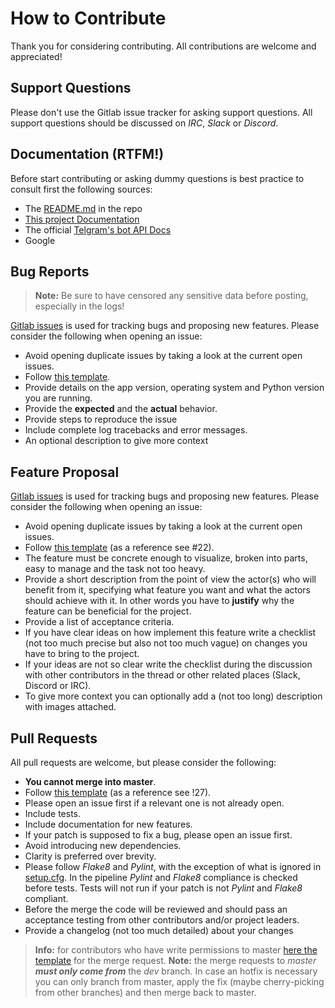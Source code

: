 # How to Contribute

Thank you for considering contributing. All contributions are welcome and appreciated!

## Support Questions

Please don't use the Gitlab issue tracker for asking support questions. All support questions should be discussed on _IRC_, _Slack_ or _Discord_.

## Documentation (RTFM!)

Before start contributing or asking dummy questions is best practice to consult first the following sources:

+ The [README.md](https://gitlab.com/meliurwen/feedgram/-/blob/develop/README.md) in the repo
+ [This project Documentation](https://meliurwen.gitlab.io/feedgram/)
+ The official [Telgram's bot API Docs](https://core.telegram.org/bots/api)
+ Google

## Bug Reports

> **Note:** Be sure to have censored any sensitive data before posting, especially in the logs!

[Gitlab issues](https://gitlab.com/meliurwen/feedgram/-/issues/) is used for tracking bugs and proposing new features. Please consider the following when opening an issue:

+ Avoid opening duplicate issues by taking a look at the current open issues.
+ Follow [this template](.gitlab/issue_templates/ISSUE-BUG.md).
+ Provide details on the app version, operating system and Python version you are running.
+ Provide the **expected** and the **actual** behavior.
+ Provide steps to reproduce the issue
+ Include complete log tracebacks and error messages.
+ An optional description to give more context

## Feature Proposal

[Gitlab issues](https://gitlab.com/meliurwen/feedgram/-/issues/) is used for tracking bugs and proposing new features. Please consider the following when opening an issue:

+ Avoid opening duplicate issues by taking a look at the current open issues.
+ Follow [this template](.gitlab/issue_templates/ISSUE-FEATURE.md) (as a reference see #22).
+ The feature must be concrete enough to visualize, broken into parts, easy to manage and the task not too heavy.
+ Provide a short description from the point of view the actor(s) who will benefit from it, specifying what feature you want and what the actors should achieve with it. In other words you have to **justify** why the feature can be beneficial for the project.
+ Provide a list of acceptance criteria.
+ If you have clear ideas on how implement this feature write a checklist (not too much precise but also not too much vague) on changes you have to bring to the project.
+ If your ideas are not so clear write the checklist during the discussion with other contributors in the thread or other related places (Slack, Discord or IRC).
+ To give more context you can optionally add a (not too long) description with images attached.

## Pull Requests

All pull requests are welcome, but please consider the following:

+ **You cannot merge into master**.
+ Follow [this template](.gitlab/merge_templates/MERGE-DEV.md) (as a reference see !27).
+ Please open an issue first if a relevant one is not already open.
+ Include tests.
+ Include documentation for new features.
+ If your patch is supposed to fix a bug, please open an issue first.
+ Avoid introducing new dependencies.
+ Clarity is preferred over brevity.
+ Please follow _Flake8_ and _Pylint_, with the exception of what is ignored in [setup.cfg](https://gitlab.com/meliurwen/feedgram/-/blob/develop/setup.cfg). In the pipeline _Pylint_ and _Flake8_ compliance is checked before tests. Tests will not run if your patch is not _Pylint_ and _Flake8_ compliant.
+ Before the merge the code will be reviewed and should pass an acceptance testing from other contributors and/or project leaders.
+ Provide a changelog (not too much detailed) about your changes

> **Info:** for contributors who have write permissions to master [here the template](.gitlab/merge_templates/MERGE-MASTER.md) for the merge request.
> **Note:** the merge requests to _master_ **_must only come from_** the _dev_ branch. In case an hotfix is necessary you can only branch from master, apply the fix (maybe cherry-picking from other branches) and then merge back to master.
